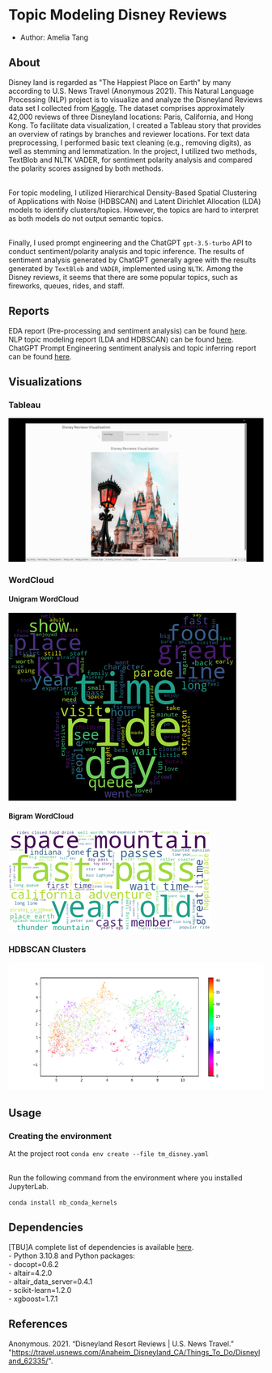 # Topic Modeling Disney Reviews 

-   Author: Amelia Tang 

## About
Disney land is regarded as "The Happiest Place on Earth" by many according to U.S. News Travel (Anonymous 2021). This Natural Language Processing (NLP) project is to visualize and analyze the Disneyland Reviews data set I collected from [Kaggle](https://www.kaggle.com/datasets/arushchillar/disneyland-reviews). The dataset comprises approximately 42,000 reviews of three Disneyland locations: Paris, California, and Hong Kong. To facilitate data visualization, I created a Tableau story that provides an overview of ratings by branches and reviewer locations. For text data preprocessing, I performed basic text cleaning (e.g., removing digits), as well as stemming and lemmatization. In the project, I utilized two methods, TextBlob and NLTK VADER, for sentiment polarity analysis and compared the polarity scores assigned by both methods.

<br>For topic modeling, I utilized Hierarchical Density-Based Spatial Clustering of Applications with Noise (HDBSCAN) and Latent Dirichlet Allocation (LDA) models to identify clusters/topics. However, the topics are hard to interpret as both models do not output semantic topics.  

<br>Finally, I used prompt engineering and the ChatGPT `gpt-3.5-turbo` API to conduct sentiment/polarity analysis and topic inference. The results of sentiment analysis generated by ChatGPT generally agree with the results generated by `TextBlob` and `VADER`, implemented using `NLTK`. Among the Disney reviews, it seems that there are some popular topics, such as fireworks, queues, rides, and staff.

## Reports
EDA report (Pre-processing and sentiment analysis) can be found [here](https://github.com/aimee0317/topic_modeling_Disney_reviews/blob/main/EDA/Disney_EDA_Report.pdf).
<br>NLP topic modeling report (LDA and HDBSCAN) can be found [here](https://github.com/aimee0317/topic_modeling_Disney_reviews/blob/main/src/NLP_Model.pdf).
<br>ChatGPT Prompt Engineering sentiment analysis and topic inferring report can be found [here](https://htmlpreview.github.io/?https://github.com/aimee0317/topic_modeling_Disney_reviews/blob/main/src/ChatGPT_Inferring_Topics.html).


## Visualizations 

### Tableau 
![Tableau Demo](EDA/disney-tableau-demo.gif)

### WordCloud 
#### Unigram WordCloud
![Unigram WordCloud](EDA/wordcloud.png)

#### Bigram WordCloud
![Bigram WordCloud](EDA/bi_gram_wordcloud.png)

### HDBSCAN Clusters 
![HDBSCAN Clusters](src/HDBSCAN_cluster.png)


## Usage

### Creating the environment

At the project root
`conda env create --file tm_disney.yaml`

<br>Run the following command from the environment where you installed
JupyterLab.

`conda install nb_conda_kernels`

## Dependencies

[TBU]A complete list of dependencies is available [here](TBU).
<br>- Python 3.10.8 and Python packages: <br>- docopt=0.6.2 <br>-
altair=4.2.0 <br>- altair_data_server=0.4.1 <br>- scikit-learn=1.2.0 <br>- xgboost=1.7.1

## References 
Anonymous. 2021. “Disneyland Resort Reviews | U.S. News Travel.” "https://travel.usnews.com/Anaheim_Disneyland_CA/Things_To_Do/Disneyland_62335/".
